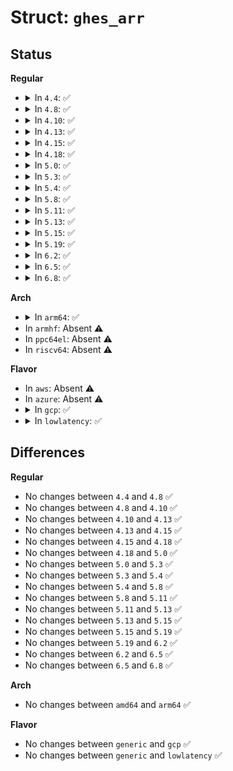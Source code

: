 # Struct: <code>ghes_arr</code>

## Status
<b>Regular</b>
<ul>
<li>
<details>
<summary>In <code>4.4</code>: ✅</summary>

```c
struct ghes_arr {
    struct platform_device **ghes_devs;
    unsigned int count;
};
```
</details>
</li>
<li>
<details>
<summary>In <code>4.8</code>: ✅</summary>

```c
struct ghes_arr {
    struct platform_device **ghes_devs;
    unsigned int count;
};
```
</details>
</li>
<li>
<details>
<summary>In <code>4.10</code>: ✅</summary>

```c
struct ghes_arr {
    struct platform_device **ghes_devs;
    unsigned int count;
};
```
</details>
</li>
<li>
<details>
<summary>In <code>4.13</code>: ✅</summary>

```c
struct ghes_arr {
    struct platform_device **ghes_devs;
    unsigned int count;
};
```
</details>
</li>
<li>
<details>
<summary>In <code>4.15</code>: ✅</summary>

```c
struct ghes_arr {
    struct platform_device **ghes_devs;
    unsigned int count;
};
```
</details>
</li>
<li>
<details>
<summary>In <code>4.18</code>: ✅</summary>

```c
struct ghes_arr {
    struct platform_device **ghes_devs;
    unsigned int count;
};
```
</details>
</li>
<li>
<details>
<summary>In <code>5.0</code>: ✅</summary>

```c
struct ghes_arr {
    struct platform_device **ghes_devs;
    unsigned int count;
};
```
</details>
</li>
<li>
<details>
<summary>In <code>5.3</code>: ✅</summary>

```c
struct ghes_arr {
    struct platform_device **ghes_devs;
    unsigned int count;
};
```
</details>
</li>
<li>
<details>
<summary>In <code>5.4</code>: ✅</summary>

```c
struct ghes_arr {
    struct platform_device **ghes_devs;
    unsigned int count;
};
```
</details>
</li>
<li>
<details>
<summary>In <code>5.8</code>: ✅</summary>

```c
struct ghes_arr {
    struct platform_device **ghes_devs;
    unsigned int count;
};
```
</details>
</li>
<li>
<details>
<summary>In <code>5.11</code>: ✅</summary>

```c
struct ghes_arr {
    struct platform_device **ghes_devs;
    unsigned int count;
};
```
</details>
</li>
<li>
<details>
<summary>In <code>5.13</code>: ✅</summary>

```c
struct ghes_arr {
    struct platform_device **ghes_devs;
    unsigned int count;
};
```
</details>
</li>
<li>
<details>
<summary>In <code>5.15</code>: ✅</summary>

```c
struct ghes_arr {
    struct platform_device **ghes_devs;
    unsigned int count;
};
```
</details>
</li>
<li>
<details>
<summary>In <code>5.19</code>: ✅</summary>

```c
struct ghes_arr {
    struct platform_device **ghes_devs;
    unsigned int count;
};
```
</details>
</li>
<li>
<details>
<summary>In <code>6.2</code>: ✅</summary>

```c
struct ghes_arr {
    struct platform_device **ghes_devs;
    unsigned int count;
};
```
</details>
</li>
<li>
<details>
<summary>In <code>6.5</code>: ✅</summary>

```c
struct ghes_arr {
    struct platform_device **ghes_devs;
    unsigned int count;
};
```
</details>
</li>
<li>
<details>
<summary>In <code>6.8</code>: ✅</summary>

```c
struct ghes_arr {
    struct platform_device **ghes_devs;
    unsigned int count;
};
```
</details>
</li>
</ul>
<b>Arch</b>
<ul>
<li>
<details>
<summary>In <code>arm64</code>: ✅</summary>

```c
struct ghes_arr {
    struct platform_device **ghes_devs;
    unsigned int count;
};
```
</details>
</li>
<li>
In <code>armhf</code>: Absent ⚠️
</li>
<li>
In <code>ppc64el</code>: Absent ⚠️
</li>
<li>
In <code>riscv64</code>: Absent ⚠️
</li>
</ul>
<b>Flavor</b>
<ul>
<li>
In <code>aws</code>: Absent ⚠️
</li>
<li>
In <code>azure</code>: Absent ⚠️
</li>
<li>
<details>
<summary>In <code>gcp</code>: ✅</summary>

```c
struct ghes_arr {
    struct platform_device **ghes_devs;
    unsigned int count;
};
```
</details>
</li>
<li>
<details>
<summary>In <code>lowlatency</code>: ✅</summary>

```c
struct ghes_arr {
    struct platform_device **ghes_devs;
    unsigned int count;
};
```
</details>
</li>
</ul>

## Differences
<b>Regular</b>
<ul>
<li>
No changes between <code>4.4</code> and <code>4.8</code> ✅
</li>
<li>
No changes between <code>4.8</code> and <code>4.10</code> ✅
</li>
<li>
No changes between <code>4.10</code> and <code>4.13</code> ✅
</li>
<li>
No changes between <code>4.13</code> and <code>4.15</code> ✅
</li>
<li>
No changes between <code>4.15</code> and <code>4.18</code> ✅
</li>
<li>
No changes between <code>4.18</code> and <code>5.0</code> ✅
</li>
<li>
No changes between <code>5.0</code> and <code>5.3</code> ✅
</li>
<li>
No changes between <code>5.3</code> and <code>5.4</code> ✅
</li>
<li>
No changes between <code>5.4</code> and <code>5.8</code> ✅
</li>
<li>
No changes between <code>5.8</code> and <code>5.11</code> ✅
</li>
<li>
No changes between <code>5.11</code> and <code>5.13</code> ✅
</li>
<li>
No changes between <code>5.13</code> and <code>5.15</code> ✅
</li>
<li>
No changes between <code>5.15</code> and <code>5.19</code> ✅
</li>
<li>
No changes between <code>5.19</code> and <code>6.2</code> ✅
</li>
<li>
No changes between <code>6.2</code> and <code>6.5</code> ✅
</li>
<li>
No changes between <code>6.5</code> and <code>6.8</code> ✅
</li>
</ul>
<b>Arch</b>
<ul>
<li>
No changes between <code>amd64</code> and <code>arm64</code> ✅
</li>
</ul>
<b>Flavor</b>
<ul>
<li>
No changes between <code>generic</code> and <code>gcp</code> ✅
</li>
<li>
No changes between <code>generic</code> and <code>lowlatency</code> ✅
</li>
</ul>
